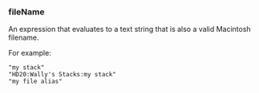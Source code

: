 ### fileName

An expression that evaluates to a text string that is also a valid Macintosh filename.  

For example:

```
"my stack"
"HD20:Wally's Stacks:my stack"
"my file alias"
```

